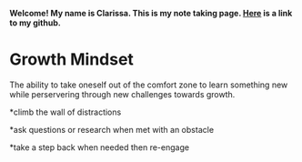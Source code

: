 **Welcome! My name is Clarissa. This is my note taking page. [Here](https://github.com/yoshiontheloose) is a link to my github.**

# Growth Mindset

The ability to take oneself out of the comfort zone to learn something new while perservering through new challenges towards growth.

 *climb the wall of distractions 
 
 *ask questions or research when met with an obstacle
 
 *take a step back when needed then re-engage
